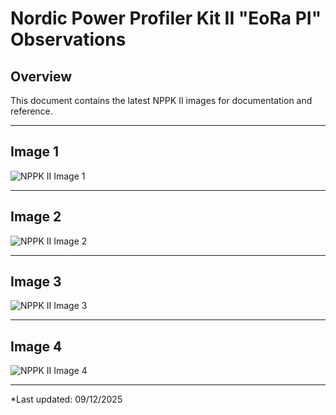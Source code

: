 # Nordic Power Profiler Kit II  "EoRa PI" Observations

## Overview
This document contains the latest NPPK II images for documentation and reference.

---

## Image 1
![NPPK II Image 1](https://raw.githubusercontent.com/Tech500/Lora-BME280-Sensor-Network/main/Norkic%20PPK%20II%20Observations/EoRa%20PI%20power-on.png)








---

## Image 2
![NPPK II Image 2](https://raw.githubusercontent.com/Tech500/Lora-BME280-Sensor-Network/main/Norkic%20PPK%20II%20Observations/Duty%20cycle%20before%20radio%20sleep.png)

---

## Image 3
![NPPK II Image 3](https://raw.githubusercontent.com/Tech500/Lora-BME280-Sensor-Network/main/Norkic%20PPK%20II%20Observations/LoRa%20radio.sleep%20listening.png)

---

## Image 4
![NPPK II Image 4](https://raw.githubusercontent.com/Tech500/Lora-BME280-Sensor-Network/main/Norkic%20PPK%20II%20Observations/Radio%20Sleep.png)

---

*Last updated: 09/12/2025




